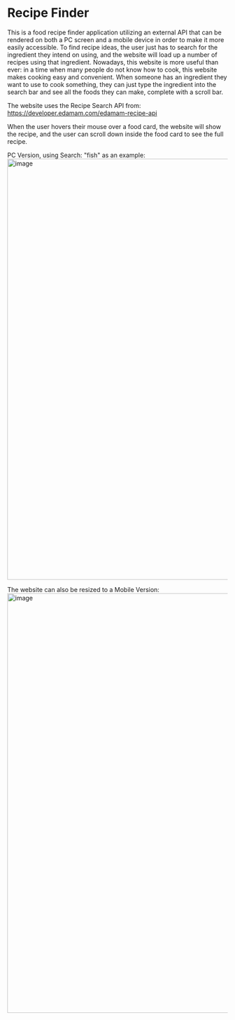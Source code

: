 # Recipe Finder
This is a food recipe finder application utilizing an external API that can be rendered on both a PC screen and a mobile device in order to make it more easily accessible. To find recipe ideas, the user just has to search for the ingredient they intend on using, and the website will load up a number of recipes using that ingredient. 
Nowadays, this website is more useful than ever: in a time when many people do not know how to cook, this website makes cooking easy and convenient. When someone has an ingredient they want to use to cook something, they can just type the ingredient into the search bar and see all the foods they can make, complete with a scroll bar. 

The website uses the Recipe Search API from: https://developer.edamam.com/edamam-recipe-api

When the user hovers their mouse over a food card, the website will show the recipe, and the user can scroll down inside the food card to see the full recipe.

PC Version, using Search: "fish" as an example:
<img width="960" alt="image" src="https://user-images.githubusercontent.com/117134870/213946467-ec034444-da3d-4e6a-8f1c-8f8ad6883e62.png">

The website can also be resized to a Mobile Version:
<img width="957" alt="image" src="https://user-images.githubusercontent.com/117134870/213946530-b43e5f1e-cb88-4859-9841-8a6f132e9a89.png">

